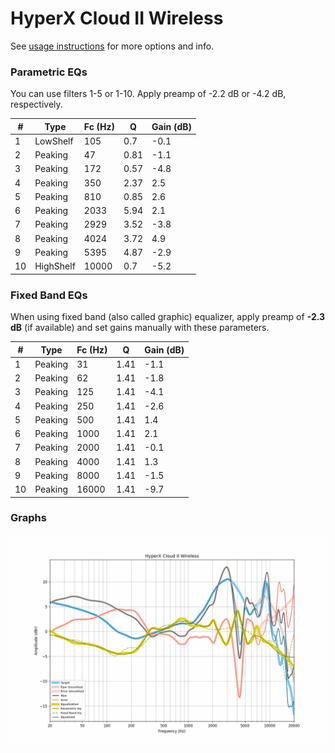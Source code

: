 # HyperX Cloud II Wireless
See [usage instructions](https://github.com/jaakkopasanen/AutoEq#usage) for more options and info.

### Parametric EQs
You can use filters 1-5 or 1-10. Apply preamp of -2.2 dB or -4.2 dB, respectively.

|   # | Type      |   Fc (Hz) |    Q |   Gain (dB) |
|-----|-----------|-----------|------|-------------|
|   1 | LowShelf  |       105 | 0.7  |        -0.1 |
|   2 | Peaking   |        47 | 0.81 |        -1.1 |
|   3 | Peaking   |       172 | 0.57 |        -4.8 |
|   4 | Peaking   |       350 | 2.37 |         2.5 |
|   5 | Peaking   |       810 | 0.85 |         2.6 |
|   6 | Peaking   |      2033 | 5.94 |         2.1 |
|   7 | Peaking   |      2929 | 3.52 |        -3.8 |
|   8 | Peaking   |      4024 | 3.72 |         4.9 |
|   9 | Peaking   |      5395 | 4.87 |        -2.9 |
|  10 | HighShelf |     10000 | 0.7  |        -5.2 |

### Fixed Band EQs
When using fixed band (also called graphic) equalizer, apply preamp of **-2.3 dB** (if available) and set gains manually with these parameters.

|   # | Type    |   Fc (Hz) |    Q |   Gain (dB) |
|-----|---------|-----------|------|-------------|
|   1 | Peaking |        31 | 1.41 |        -1.1 |
|   2 | Peaking |        62 | 1.41 |        -1.8 |
|   3 | Peaking |       125 | 1.41 |        -4.1 |
|   4 | Peaking |       250 | 1.41 |        -2.6 |
|   5 | Peaking |       500 | 1.41 |         1.4 |
|   6 | Peaking |      1000 | 1.41 |         2.1 |
|   7 | Peaking |      2000 | 1.41 |        -0.1 |
|   8 | Peaking |      4000 | 1.41 |         1.3 |
|   9 | Peaking |      8000 | 1.41 |        -1.5 |
|  10 | Peaking |     16000 | 1.41 |        -9.7 |

### Graphs
![](./HyperX%20Cloud%20II%20Wireless.png)

